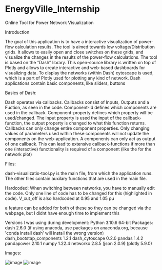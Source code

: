 # EnergyVille_Internship
 Online Tool for Power Network Visualization

Introduction

The goal of this application is to have a interactive visualization of power-flow calculation results.
The tool is aimed towards low voltage/Distribution grids. 
It allows to easily open and close switches on these grids, and visualize the changes in the results of the power-flow calculations. 
The tool is based on the ”Dash” library. This open-source library is written on top of Plotly and allows to create interactive and web-based dashboards for visualizing data.
To display the networks (within Dash) cytoscape is used, which is a part of Plotly used for plotting any kind of network.
Dash applications contain basic components, like sliders, buttons

Basics of Dash:

Dash operates via callbacks. Callbacks consist of Inputs, Outputs and a Fuction, as seen in the code. 
Component-id defines which components are used in the callback. Component-property defines which property will be used/changed. 
The input property is used the input of the callback-function, the output property is changed to what this function returns.
Callbacks can only change entire component properties. 
Only changing values of parameters used within these components will not update the components on the web-application.
A components can only act as output of one callback. 
This can lead to extensive callback-functions if more than one (interactive) functionality is required of a component (like the for the network plot)

Files:

dash-visualizatio-tool.py is the main file, from which the application runs. The other files contain auxilary functions that are used in the main file. 



Hardcoded:
When switching between networks, you have to manually edit the code. Only one line of code has to be changed for this (highlighted in code).
V_cut_off is also hardcoded at 0.95 and 1.05 pu

a feature can be added for both of these so they can be changed via the webpage, but I didnt have enough time to implement this


Versions I was using during development:
Python 3.10.6 64-bit
Packages: 
    dash 2.6.0 (if using anacoda, use packages on anaconda.org, because 'conda install dash' will install the wrong version)
    dash_bootstap_components 1.2.1
    dash_cytoscape 0.2.0
    pandas 1.4.2
    pandapower 2.10.1
    numpy 1.22.4
    networkx 2.8.5
    (json 2.0.9)
    (plotly 5.9.0)


Images:

![image](https://user-images.githubusercontent.com/60110731/187392464-549efc76-13ee-4c8e-95e5-7d1264d91223.png)
![image](https://user-images.githubusercontent.com/60110731/187393174-7a4cd8c8-0ce0-4700-9d7e-615b75d65569.png)


